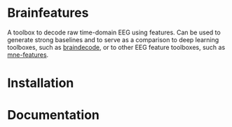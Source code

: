 Brainfeatures
=============

A toolbox to decode raw time-domain EEG using features.
Can be used to generate strong baselines and to serve as a comparison to deep learning toolboxes, such as [braindecode](https://github.com/robintibor/braindecode), or to other EEG feature toolboxes, such as [mne-features](https://github.com/mne-tools/mne-features).


Installation
============


Documentation
=============
